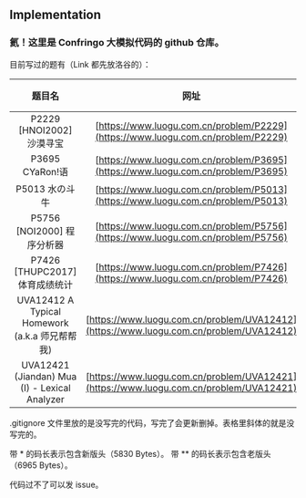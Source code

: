 
## Implementation

### 氦！这里是 Confringo 大模拟代码的 github 仓库。

目前写过的题有（Link 都先放洛谷的）：

|题目名|网址|码长/Bytes|
|:---:|:-:|:--:|
|P2229 [HNOI2002] 沙漠寻宝|[https://www.luogu.com.cn/problem/P2229](https://www.luogu.com.cn/problem/P2229)|4819|
|P3695 CYaRon!语|[https://www.luogu.com.cn/problem/P3695](https://www.luogu.com.cn/problem/P3695)|7223|
|P5013 水の斗牛|[https://www.luogu.com.cn/problem/P5013](https://www.luogu.com.cn/problem/P5013)|11511\*\*|
|P5756 [NOI2000] 程序分析器|[https://www.luogu.com.cn/problem/P5756](https://www.luogu.com.cn/problem/P5756)|2518|
|P7426 [THUPC2017] 体育成绩统计|[https://www.luogu.com.cn/problem/P7426](https://www.luogu.com.cn/problem/P7426)|11573\*\*|
|UVA12412 A Typical Homework (a.k.a 师兄帮帮我)|[https://www.luogu.com.cn/problem/UVA12412](https://www.luogu.com.cn/problem/UVA12412)|11268\*|
|UVA12421 (Jiandan) Mua (I) - Lexical Analyzer|[https://www.luogu.com.cn/problem/UVA12421](https://www.luogu.com.cn/problem/UVA12421)|3434|

.gitignore 文件里放的是没写完的代码，写完了会更新删掉。表格里斜体的就是没写完的。

带 \* 的码长表示包含新版头（5830 Bytes）。
带 \*\* 的码长表示包含老版头（6965 Bytes）。

代码过不了可以发 issue。